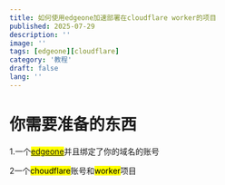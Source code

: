 ```yaml
---
title: 如何使用edgeone加速部署在cloudflare worker的项目
published: 2025-07-29
description: ''
image: ''
tags: [edgeone][cloudflare]
category: '教程'
draft: false 
lang: ''
---
```


# 你需要准备的东西

1.一个<mark>[edgeone](https://edgeone.ai/)</mark>并且绑定了你的域名的账号

2一个<mark>choudflare</mark>账号和<mark>worker</mark>项目
